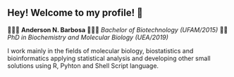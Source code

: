 

<!--
### Hi there 👋
**andersonnb6/andersonnb6** is a ✨ _special_ ✨ repository because its `README.md` (this file) appears on your GitHub profile.

Here are some ideas to get you started:

- 🔭 I’m currently working on ...
- 🌱 I’m currently learning ...
- 👯 I’m looking to collaborate on ...
- 🤔 I’m looking for help with ...
- 💬 Ask me about ...
- 📫 How to reach me: ...
- 😄 Pronouns: ...
- ⚡ Fun fact: ...
-->

## Hey! Welcome to my profile! 👋

🙋🏻‍♂️ **Anderson N. Barbosa**
👨🏻‍🎓 *Bachelor of Biotechnology (UFAM/2015)*
👨‍🔬 *PhD in Biochemistry and Molecular Biology (UEA/2019)*

I work mainly in the fields of molecular biology, biostatistics and bioinformatics applying statistical analysis and developing other small solutions using R, Pyhton and Shell Script language. 
